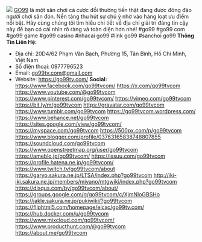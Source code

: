 ![](https://s3-ap-northeast-1.amazonaws.com/g0v-hackmd-images/uploads/upload_a26268d5b7afdfcf798e1376145a89d6.jpg)
<a href="https://go99tv.com/">GO99</a> là một sân chơi cá cược đổi thưởng tiền thật đang được đông đảo người chơi săn đón. Nền tảng thu hút sự chú ý nhờ vào hàng loạt ưu điểm nổi bật. Hãy cùng chúng tôi tìm hiểu chi tiết về địa chỉ giải trí đáng tin cậy này để bạn có cái nhìn rõ ràng và toàn diện hơn nhé!
#go99 #go99 com #go99 game #go99 casino #nhacai go99 #link go99 #sanchoi go99
<strong>Thông Tin Liên Hệ:</strong>
- Địa chỉ: 20D4/62 Phạm Văn Bạch, Phường 15, Tân Bình, Hồ Chí Minh, Việt Nam
- Số điện thoại: 0977796523
- Email: go99tv.com@gmail.com
- Website: <a href="https://go99tv.com/">https://go99tv.com/</a>
<strong>Social:</strong>
<a href="https://www.facebook.com/go99tvcom/">https://www.facebook.com/go99tvcom/</a>
<a href="https://x.com/go99tvcom">https://x.com/go99tvcom</a>
<a href="https://www.youtube.com/@go99tvcom">https://www.youtube.com/@go99tvcom</a>
<a href="https://www.pinterest.com/go99tvcom/">https://www.pinterest.com/go99tvcom/</a>
<a href="https://vimeo.com/go99tvcom">https://vimeo.com/go99tvcom</a>
<a href="https://bit.ly/m/go99tvcom">https://bit.ly/m/go99tvcom</a>
<a href="https://gravatar.com/go99tvcom">https://gravatar.com/go99tvcom</a>
<a href="https://www.tumblr.com/go99tvcom">https://www.tumblr.com/go99tvcom</a>
<a href="https://go99tvcom.wordpress.com/">https://go99tvcom.wordpress.com/</a>
<a href="https://www.behance.net/go99tvcom">https://www.behance.net/go99tvcom</a>
<a href="https://sites.google.com/view/go99tvcom/">https://sites.google.com/view/go99tvcom/</a>
<a href="https://myspace.com/go99tvcom">https://myspace.com/go99tvcom</a>
<a href="https://500px.com/p/go99tvcom">https://500px.com/p/go99tvcom</a>
<a href="https://www.blogger.com/profile/03763165838748807855">https://www.blogger.com/profile/03763165838748807855</a>
<a href="https://soundcloud.com/go99tvcom">https://soundcloud.com/go99tvcom</a>
<a href="https://www.openstreetmap.org/user/go99tvcom">https://www.openstreetmap.org/user/go99tvcom</a>
<a href="https://ameblo.jp/go99tvcom/">https://ameblo.jp/go99tvcom/</a>
<a href="https://issuu.com/go99tvcom">https://issuu.com/go99tvcom</a>
<a href="https://profile.hatena.ne.jp/go99tvcom/">https://profile.hatena.ne.jp/go99tvcom/</a>
<a href="https://www.twitch.tv/go99tvcom/about">https://www.twitch.tv/go99tvcom/about</a>
<a href="https://garyo.sakura.ne.jp/LTSA/index.php?go99tvcom">https://garyo.sakura.ne.jp/LTSA/index.php?go99tvcom</a>
<a href="http://iki-iki.sakura.ne.jp/members/miyano/mtgwiki/index.php?go99tvcom">http://iki-iki.sakura.ne.jp/members/miyano/mtgwiki/index.php?go99tvcom</a>
<a href="https://disqus.com/by/go99tvcom/about/">https://disqus.com/by/go99tvcom/about/</a>
<a href="https://groups.google.com/g/go99tvcom/c/XjmNloGBSHo">https://groups.google.com/g/go99tvcom/c/XjmNloGBSHo</a>
<a href="https://jakle.sakura.ne.jp/pukiwiki/?go99tvcom">https://jakle.sakura.ne.jp/pukiwiki/?go99tvcom</a>
<a href="https://fliphtml5.com/homepage/eicxc/go99tv.com/">https://fliphtml5.com/homepage/eicxc/go99tv.com/</a>
<a href="https://hub.docker.com/u/go99tvcom">https://hub.docker.com/u/go99tvcom</a>
<a href="https://www.mixcloud.com/go99tvcom/">https://www.mixcloud.com/go99tvcom/</a>
<a href="https://www.producthunt.com/@go99tvcom">https://www.producthunt.com/@go99tvcom</a>
<a href="https://about.me/go99tvcom">https://about.me/go99tvcom</a>